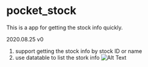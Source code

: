 # pocket_stock

This is a app for getting the stock info quickly.

2020.08.25 v0
1. support getting the stock info by stock ID or name
2. use datatable to list the stork info 
![Alt Text](https://github.com/BigTsung/Flutter/tree/master/projects/pocket_stock/gif/20200825_stock_pocket_v0.gif)